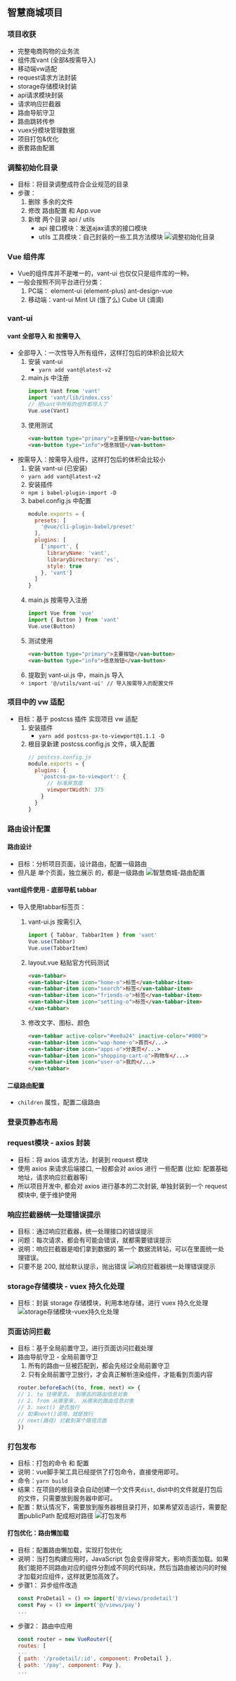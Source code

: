 ## 智慧商城项目
  ### 项目收获
  - 完整电商购物的业务流 
  - 组件库vant (全部&按需导入) 
  - 移动端vw适配
  - request请求方法封装 
  - storage存储模块封装 
  - api请求模块封装
  - 请求响应拦截器
  - 路由导航守卫
  - 路由跳转传参 
  - vuex分模块管理数据 
  - 项目打包&优化
  - 嵌套路由配置

  ### 调整初始化目录
  - 目标：将目录调整成符合企业规范的目录
  - 步骤：
    1. 删除 多余的文件
    2. 修改 路由配置 和 App.vue
    3. 新增 两个目录 api / utils
       - api 接口模块：发送ajax请求的接口模块
       - utils 工具模块：自己封装的一些工具方法模块
  ![调整初始化目录](./images/调整初始化目录.png)

  ### Vue 组件库
  - Vue的组件库并不是唯一的，vant-ui 也仅仅只是组件库的一种。
  - 一般会按照不同平台进行分类：
    1. PC端： element-ui (element-plus) ant-design-vue
    2. 移动端：vant-ui Mint UI (饿了么) Cube UI (滴滴)
   
  ### vant-ui
  #### vant 全部导入 和 按需导入
  - 全部导入：一次性导入所有组件，这样打包后的体积会比较大
    1. 安装 vant-ui
       - `yarn add vant@latest-v2`
    2. main.js 中注册
        ```js
        import Vant from 'vant'
        import 'vant/lib/index.css'
        // 把vant中所有的组件都导入了
        Vue.use(Vant)
        ```
    3. 使用测试
        ```html
        <van-button type="primary">主要按钮</van-button>
        <van-button type="info">信息按钮</van-button>
        ```
  - 按需导入：按需导入组件，这样打包后的体积会比较小
    1. 安装 vant-ui (已安装)
      - `yarn add vant@latest-v2`
    2. 安装插件
      - `npm i babel-plugin-import -D`
    3. babel.config.js 中配置
        ```js
        module.exports = {
          presets: [
            '@vue/cli-plugin-babel/preset'
          ],
          plugins: [
            ['import', {
              libraryName: 'vant',
              libraryDirectory: 'es',
              style: true
            }, 'vant']
          ]
        }
        ```
    4. main.js 按需导入注册
        ```js
        import Vue from 'vue'
        import { Button } from 'vant'
        Vue.use(Button)
        ```
    5. 测试使用
        ```html
        <van-button type="primary">主要按钮</van-button>
        <van-button type="info">信息按钮</van-button>
        ```
    6. 提取到 vant-ui.js 中，main.js 导入
      - `import '@/utils/vant-ui' // 导入按需导入的配置文件`

  ### 项目中的 vw 适配
  - 目标：基于 postcss 插件 实现项目 vw 适配
    1. 安装插件
       - `yarn add postcss-px-to-viewport@1.1.1 -D`
    2. 根目录新建 postcss.config.js 文件，填入配置
        ```js    
        // postcss.config.js
        module.exports = {
          plugins: {
            'postcss-px-to-viewport': {
              // 标准屏宽度
              viewportWidth: 375
            }
          }
        }
        ```

  ### 路由设计配置
  #### 路由设计
  - 目标：分析项目页面，设计路由，配置一级路由
  - 但凡是 单个页面，独立展示 的，都是一级路由
  ![智慧商城-路由配置](./images/智慧商城-路由配置.png)

  #### vant组件使用 - 底部导航 tabbar
  - 导入使用tabbar标签页：
    1. vant-ui.js 按需引入
        ```js
        import { Tabbar, TabbarItem } from 'vant'
        Vue.use(Tabbar)
        Vue.use(TabbarItem)
        ```
    2. layout.vue 粘贴官方代码测试
        ```html
        <van-tabbar>
        <van-tabbar-item icon="home-o">标签</van-tabbar-item>
        <van-tabbar-item icon="search">标签</van-tabbar-item>
        <van-tabbar-item icon="friends-o">标签</van-tabbar-item>
        <van-tabbar-item icon="setting-o">标签</van-tabbar-item>
        </van-tabbar>
        ```

    3. 修改文字、图标、颜色
        ```html
        <van-tabbar active-color="#ee0a24" inactive-color="#000">
        <van-tabbar-item icon="wap-home-o">首页</...>
        <van-tabbar-item icon="apps-o">分类页</...>
        <van-tabbar-item icon="shopping-cart-o">购物车</...>
        <van-tabbar-item icon="user-o">我的</...>
        </van-tabbar>
        ```
  #### 二级路由配置
  - `children` 属性，配置二级路由

### 登录页静态布局

### request模块 - axios 封装
- 目标：将 axios 请求方法，封装到 request 模块
-  使用 axios 来请求后端接口, 一般都会对 axios 进行 一些配置 (比如: 配置基础地址，请求响应拦截器等)
-  所以项目开发中, 都会对 axios 进行基本的二次封装, 单独封装到一个 request 模块中, 便于维护使用

### 响应拦截器统一处理错误提示
- 目标：通过响应拦截器，统一处理接口的错误提示
- 问题：每次请求，都会有可能会错误，就都需要错误提示
- 说明：响应拦截器是咱们拿到数据的 第一个 数据流转站，可以在里面统一处理错误。
- 只要不是 200, 就给默认提示，抛出错误
![响应拦截器统一处理错误提示](./images/响应拦截器统一处理错误提示.png)

### storage存储模块 - vuex 持久化处理
- 目标：封装 storage 存储模块，利用本地存储，进行 vuex 持久化处理
![storage存储模块-vuex持久化处理](./images/storage存储模块-vuex持久化处理.png)

### 页面访问拦截
- 目标：基于全局前置守卫，进行页面访问拦截处理
- 路由导航守卫 - 全局前置守卫
  1. 所有的路由一旦被匹配到，都会先经过全局前置守卫
  2. 只有全局前置守卫放行，才会真正解析渲染组件，才能看到页面内容
  ```js
  router.beforeEach((to, from, next) => {
  // 1. to 往哪里去， 到哪去的路由信息对象
  // 2. from 从哪里来， 从哪来的路由信息对象
  // 3. next() 是否放行
  // 如果next()调用，就是放行
  // next(路径) 拦截到某个路径页面
  })
  ```

### 打包发布
- 目标：打包的命令 和 配置
- 说明：vue脚手架工具已经提供了打包命令，直接使用即可。
- 命令：`yarn build`
- 结果：在项目的根目录会自动创建一个文件夹`dist`, dist中的文件就是打包后的文件，只需要放到服务器中即可。
- 配置：默认情况下，需要放到服务器根目录打开，如果希望双击运行，需要配置publicPath 配成相对路径
![打包发布](./images/打包发布.png)

#### 打包优化：路由懒加载
- 目标：配置路由懒加载，实现打包优化
- 说明：当打包构建应用时，JavaScript 包会变得非常大，影响页面加载。如果我们能把不同路由对应的组件分割成不同的代码块，然后当路由被访问的时候才加载对应组件，这样就更加高效了。
- 步骤1： 异步组件改造
  ```js
  const ProDetail = () => import('@/views/prodetail')
  const Pay = () => import('@/views/pay')
  ...
  ```
- 步骤2： 路由中应用
  ```js
  const router = new VueRouter({
  routes: [
  ...
  { path: '/prodetail/:id', component: ProDetail },
  { path: '/pay', component: Pay },
  ...
  ```
